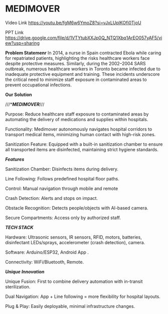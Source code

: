 # MEDIMOVER
Video Link
https://youtu.be/fgM6w6YmoZ8?si=vJxLUplKOfi0TjoU

PPT Link
https://drive.google.com/file/d/1VTYtubXXJp0Q_NTQ1Xbq1ArEO057yAF5/view?usp=sharing

**Problem Statemenr**
In 2014, a nurse in Spain contracted Ebola while caring
for repatriated patients, highlighting the risks healthcare
workers face despite protective measures. Similarly,
during the 2002–2004 SARS outbreak, numerous
healthcare workers in Toronto became infected due to
inadequate protective equipment and training. These
incidents underscore the critical need to minimize staff
exposure in contaminated areas to prevent occupational
infections.

**Our Solution**

///****MEDIMOVER***///

Purpose: Reduce healthcare staff exposure to
contaminated areas by automating the delivery of
medications and supplies within hospitals.​


Functionality: Medimover autonomously navigates
hospital corridors to transport medical items,
minimizing human contact with high-risk zones.​


Sanitization Feature: Equipped with a built-in
sanitization chamber to ensure all transported items
are disinfected, maintaining strict hygiene standards.

***Features***

Sanitization Chamber: Disinfects items during delivery.

Line Following: Follows predefined hospital floor paths.

Control: Manual navigation through mobile and remote

Crash Detection: Alerts and stops on impact.

Obstacle Recognition: Detects people/objects with AI-based camera.

Secure Compartments: Access only by authorized staff.

***TECH STACK***


Hardware: Ultrasonic sensors, IR sensors, RFID, motors, batteries, disinfectant LEDs/sprays, accelerometer (crash detection), camera.

Software: Arduino/ESP32, Android App .

Connectivity: WiFi/Bluetooth, Remote.

***Unique Innovation***

Unique Fusion: First to combine delivery automation with in-transit sterilization.

Dual Navigation: App + Line following = more flexibility for hospital layouts.

Plug & Play: Easily deployable, minimal infrastructure changes.
